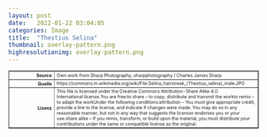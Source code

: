 ```yaml
---
layout: post
date:   2022-01-22 03:04:05
categories: Image 
title:  "Thestius Selina"
thumbnail: overlay-pattern.png
highresolutionimg: overlay-pattern.png
---
```


<div class="entry-content">

<table style="font-size: xx-small" border="1" cellpadding="2">
<tbody>
<tr>
<th style="text-align: right" width="81"><strong>Source</strong></th>
<td>Own work from Sharp Photography, sharpphotography / Charles James Sharp</td>
</tr>
<tr>
<th style="text-align: right" width="81"><strong>Quelle</strong></th>
<td>https://commons.m.wikimedia.org/wiki/File:Selina_hairstreak_(Thestius_selina)_male.JPG</td>
</tr>
<tr>
<th style="text-align: right" width="81"><strong>Lizenz</strong></th>
<td>This file is licensed under the Creative Commons Attribution-Share Alike 4.0 International license.You are free:to share – to copy, distribute and transmit the workto remix – to adapt the workUnder the following conditions:attribution – You must give appropriate credit, provide a link to the license, and indicate if changes were made. You may do so in any reasonable manner, but not in any way that suggests the licensor endorses you or your use.share alike – If you remix, transform, or build upon the material, you must distribute your contributions under the same or compatible license as the original.</td>
</tr>
</tbody>
</table>
<p>&nbsp;</p>

</div><!-- .entry-content -->
